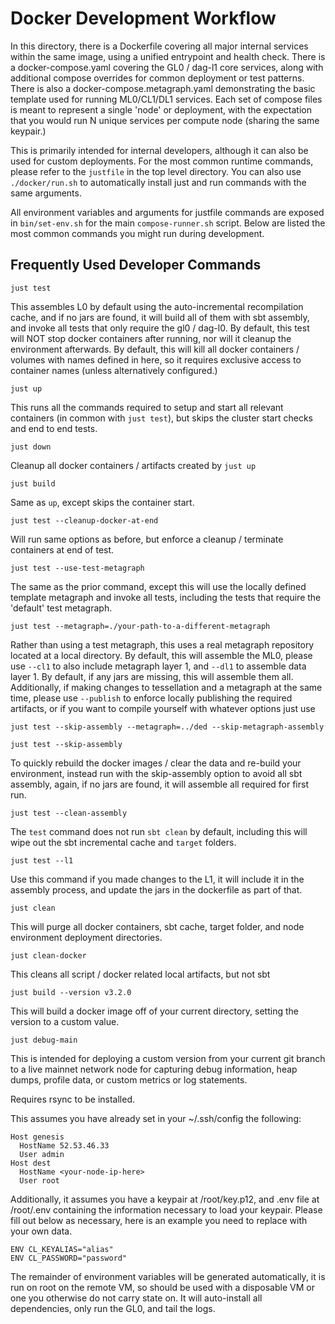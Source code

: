 # Docker Development Workflow

In this directory, there is a Dockerfile covering all major internal services within the same image, 
using a unified entrypoint and health check. There is a docker-compose.yaml covering the GL0 / dag-l1 
core services, along with additional compose overrides for common deployment or test patterns. There 
is also a docker-compose.metagraph.yaml demonstrating the basic template used for running ML0/CL1/DL1 
services. Each set of compose files is meant to represent a single 'node' or deployment, with the expectation 
that you would run N unique services per compute node (sharing the same keypair.)

This is primarily intended for internal developers, although it can also be used for custom deployments. 
For the most common runtime commands, please refer to the `justfile` in the top level directory. You 
can also use `./docker/run.sh` to automatically install just and run commands with the same arguments.

All environment variables and arguments for justfile commands are exposed in `bin/set-env.sh` for the 
main `compose-runner.sh` script. Below are listed the most common commands you might run during development.


## Frequently Used Developer Commands

`just test`

This assembles L0 by default using the auto-incremental recompilation cache, and if no jars 
are found, it will build all of them with sbt assembly, and invoke all tests that only require the gl0 / dag-l0. By default, this test will NOT stop docker containers after running, nor will it cleanup 
the environment afterwards. By default, this will kill all docker containers / volumes with names defined in here, so it 
requires exclusive access to container names (unless alternatively configured.)

`just up` 

This runs all the commands required to setup and start all relevant containers (in common with `just test`), but 
skips the cluster start checks and end to end tests.

`just down`

Cleanup all docker containers / artifacts created by `just up`

`just build`

Same as `up`, except skips the container start.

`just test --cleanup-docker-at-end` 

Will run same options as before, but enforce a cleanup / terminate containers at end of test. 

`just test --use-test-metagraph`

The same as the prior command, except this will use the locally defined template metagraph and invoke all tests, including the tests that require the 'default' test metagraph.

`just test --metagraph=./your-path-to-a-different-metagraph`

Rather than using a test metagraph, this uses a real metagraph repository located at a local directory. 
By default, this will assemble the ML0, please use `--cl1` to also include metagraph layer 1, and `--dl1` to assemble data layer 1. By default, if any jars are missing, this will assemble them all. Additionally, 
if making changes to tessellation and a metagraph at the same time, please use `--publish` to enforce 
locally publishing the required artifacts, or if you want to compile yourself with whatever options just use

`just test --skip-assembly --metagraph=../ded --skip-metagraph-assembly`


`just test --skip-assembly`

 To quickly rebuild the docker images / clear the data and re-build your environment, instead run with the skip-assembly option to avoid all sbt assembly, again, if no jars are found, it will assemble all required for first run.

`just test --clean-assembly`

The `test` command does not run `sbt clean` by default, including this will wipe 
out the sbt incremental cache and `target` folders.

`just test --l1`

Use this command if you made changes to the L1, it will include it in the assembly 
process, and update the jars in the dockerfile as part of that.

`just clean`

This will purge all docker containers, sbt cache, target folder, and node environment deployment directories.

`just clean-docker`

This cleans all script / docker related local artifacts, but not sbt

`just build --version v3.2.0`

This will build a docker image off of your current directory, setting the version to a custom value.

`just debug-main`

This is intended for deploying a custom version from your current git branch to a live mainnet network node 
for capturing debug information, heap dumps, profile data, or custom metrics or log statements. 

Requires rsync to be installed.

This assumes you have already set in your ~/.ssh/config the following:

```
Host genesis
  HostName 52.53.46.33
  User admin
Host dest
  HostName <your-node-ip-here>
  User root
```

Additionally, it assumes you have a keypair at /root/key.p12, and .env file at 
/root/.env containing the information necessary to load your keypair. Please fill out below 
as necessary, here is an example you need to replace with your own data.

```
ENV CL_KEYALIAS="alias"
ENV CL_PASSWORD="password"
```

The remainder of environment variables will be generated automatically, it is run on root on the remote VM, 
so should be used with a disposable VM or one you otherwise do not carry state on. It will auto-install 
all dependencies, only run the GL0, and tail the logs.